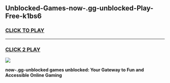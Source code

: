 
## Unblocked-Games-now-.gg-unblocked-Play-Free-k1bs6
<h3>
<a href="https://premium76.site?title=now-.gg-unblocked&ref=18A1">CLICK TO PLAY</a></h3>
<hr>

<h3>
<a href="https://premium76.site?title=now-.gg-unblocked&ref=18A1">CLICK 2 PLAY</a>
  
</h3>

<a href="https://premium76.site?title=now-.gg-unblocked&ref=18A1"><img src="https://clearcache.store/games.png"></a>


**now-.gg-unblocked games unblocked: Your Gateway to Fun and Accessible Online Gaming**
